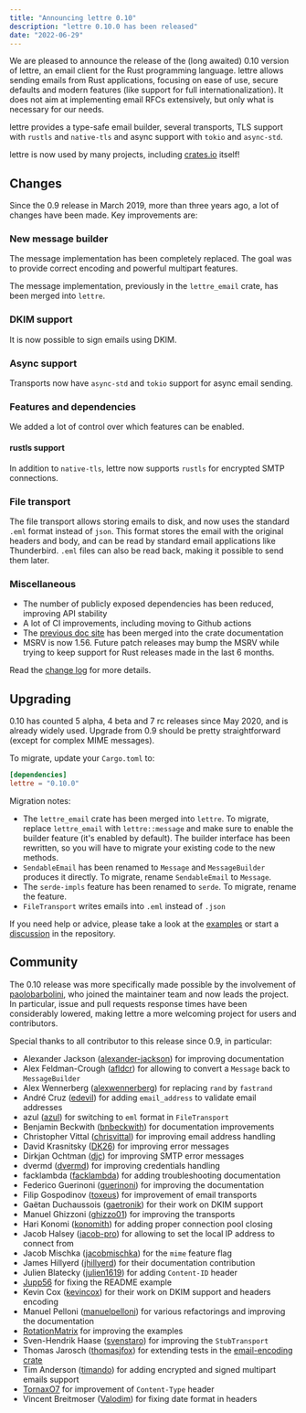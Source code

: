 ```yaml
---
title: "Announcing lettre 0.10"
description: "lettre 0.10.0 has been released"
date: "2022-06-29"
---
```


We are pleased to announce the release of the (long awaited) 0.10 version of lettre, an email client for the Rust programming language.
lettre allows sending emails from Rust applications, focusing on ease of use, secure
defaults and modern features (like support for full internationalization).
It does not aim at implementing email RFCs extensively, but only what is necessary for our needs.

lettre provides a type-safe email builder, several transports, TLS support with `rustls` and `native-tls` and async support with `tokio` and `async-std`.

lettre is now used by many projects, including
[crates.io](https://github.com/rust-lang/crates.io/blob/master/src/email.rs) itself!

## Changes

Since the 0.9 release in March 2019, more than three years ago, a lot of changes have been made.
Key improvements are:

### New message builder

The message implementation has been completely replaced. The goal was to provide correct encoding
and powerful multipart features.

The message implementation, previously in the `lettre_email` crate, has been merged into `lettre`.

### DKIM support

It is now possible to sign emails using DKIM.

### Async support

Transports now have `async-std` and `tokio` support for async email sending.

### Features and dependencies

We added a lot of control over which features can be enabled.

#### rustls support

In addition to `native-tls`, lettre now supports `rustls` for encrypted SMTP connections.

### File transport

The file transport allows storing emails to disk, and now uses the standard `.eml`
format instead of `json`. This format stores the email with the original
headers and body, and can be read by standard email applications like Thunderbird.
`.eml` files can also be read back, making it possible to send them later.

### Miscellaneous

* The number of publicly exposed dependencies has been reduced, improving API stability
* A lot of CI improvements, including moving to Github actions
* The [previous doc site](https://lettre.rs/0.9/) has been merged into the crate documentation
* MSRV is now 1.56. Future patch releases may bump the MSRV while trying to keep support for Rust releases made in the last 6 months.

Read the [change log](https://github.com/lettre/lettre/blob/master/CHANGELOG.md#v0100) for more details.

## Upgrading

0.10 has counted 5 alpha, 4 beta and 7 rc releases since May 2020, and is already
widely used.
Upgrade from 0.9 should be pretty straightforward (except for complex MIME messages).

To migrate, update your `Cargo.toml` to:

```toml
[dependencies]
lettre = "0.10.0"
```

Migration notes:

* The `lettre_email` crate has been merged into `lettre`. To migrate, replace `lettre_email` with `lettre::message` and make sure to enable the builder feature (it's enabled by default). The builder interface has been rewritten, so you will have to migrate your existing code to the new methods.
* `SendableEmail` has been renamed to `Message` and `MessageBuilder` produces it directly. To migrate, rename `SendableEmail` to `Message`.
* The `serde-impls` feature has been renamed to `serde`. To migrate, rename the feature.
* `FileTransport` writes emails into `.eml` instead of `.json`

If you need help or advice, please take a look at the [examples](https://github.com/lettre/lettre/tree/master/examples) or start a [discussion](https://github.com/lettre/lettre/discussions)
in the repository.

## Community

The 0.10 release was more specifically made possible by the involvement of [paolobarbolini](https://github.com/paolobarbolini),
who joined the maintainer team and now leads the project.
In particular, issue and pull requests response times have been considerably lowered,
making lettre a more welcoming project for users and contributors.

Special thanks to all contributor to this release since 0.9, in particular:

* Alexander Jackson ([alexander-jackson](https://github.com/alexander-jackson)) for improving documentation
* Alex Feldman-Crough ([afldcr](https://github.com/afldcr)) for allowing to convert a `Message` back to `MessageBuilder`
* Alex Wennerberg ([alexwennerberg](https://github.com/alexwennerberg)) for replacing `rand` by `fastrand`
* André Cruz ([edevil](https://github.com/edevil)) for adding `email_address` to validate email addresses
* azul ([azul](https://github.com/azul)) for switching to `eml` format in `FileTransport`
* Benjamin Beckwith ([bnbeckwith](https://github.com/bnbeckwith)) for documentation improvements
* Christopher Vittal ([chrisvittal](https://github.com/chrisvittal)) for improving email address handling
* David Krasnitsky ([DK26](https://github.com/DK26)) for improving error messages
* Dirkjan Ochtman ([djc](https://github.com/djc)) for improving SMTP error messages
* dvermd ([dvermd](https://github.com/dvermd)) for improving credentials handling
* facklambda ([facklambda](https://github.com/facklambda)) for adding troubleshooting documentation
* Federico Guerinoni ([guerinoni](https://github.com/guerinoni)) for improving the documentation
* Filip Gospodinov ([toxeus](https://github.com/toxeus)) for improvement of email transports
* Gaëtan Duchaussois ([gaetronik](https://github.com/gaetronik)) for their work on DKIM support
* Manuel Ghizzoni  ([ghizzo01](https://github.com/ghizzo01)) for improving the transports
* Hari Konomi ([konomith](https://github.com/konomith)) for adding proper connection pool closing
* Jacob Halsey ([jacob-pro](https://github.com/jacob-pro)) for allowing to set the local IP address to connect from
* Jacob Mischka ([jacobmischka](https://github.com/jacobmischka)) for the `mime` feature flag
* James Hillyerd ([jhillyerd](https://github.com/jhillyerd)) for their documentation contribution
* Julien Blatecky ([julien1619](https://github.com/julien1619)) for adding `Content-ID` header
* [Jupp56](https://github.com/Jupp56) for fixing the README example
* Kevin Cox ([kevincox](https://github.com/kevincox)) for their work on DKIM support and headers encoding
* Manuel Pelloni ([manuelpelloni](https://github.com/manuelpelloni)) for various refactorings and improving the documentation
* [RotationMatrix](https://github.com/RotationMatrix) for improving the examples
* Sven-Hendrik Haase ([svenstaro](https://github.com/svenstaro)) for improving the `StubTransport`
* Thomas Jarosch ([thomasjfox](https://github.com/thomasjfox)) for extending tests in the [email-encoding crate](https://crates.io/crates/email-encoding)
* Tim Anderson ([timando](https://github.com/timando)) for adding encrypted and signed multipart emails support
* [TornaxO7](https://github.com/TornaxO7) for improvement of `Content-Type` header
* Vincent Breitmoser ([Valodim](https://github.com/Valodim)) for fixing date format in headers

